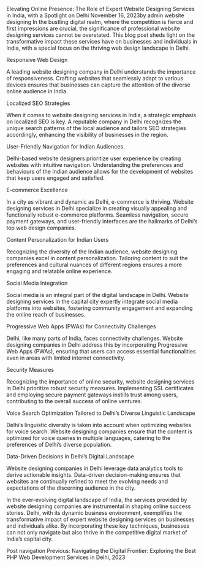 Elevating Online Presence: The Role of Expert Website Designing Services in India, with a Spotlight on Delhi
November 16, 2023by admin
website designing
In the bustling digital realm, where the competition is fierce and first impressions are crucial, the significance of professional website designing services cannot be overstated. This blog post sheds light on the transformative impact these services have on businesses and individuals in India, with a special focus on the thriving web design landscape in Delhi.

Responsive Web Design

A leading website designing company in Delhi understands the importance of responsiveness. Crafting websites that seamlessly adapt to various devices ensures that businesses can capture the attention of the diverse online audience in India.

Localized SEO Strategies

When it comes to website designing services in India, a strategic emphasis on localized SEO is key. A reputable company in Delhi recognizes the unique search patterns of the local audience and tailors SEO strategies accordingly, enhancing the visibility of businesses in the region.

User-Friendly Navigation for Indian Audiences

Delhi-based website designers prioritize user experience by creating websites with intuitive navigation. Understanding the preferences and behaviours of the Indian audience allows for the development of websites that keep users engaged and satisfied.

E-commerce Excellence

In a city as vibrant and dynamic as Delhi, e-commerce is thriving. Website designing services in Delhi specialize in creating visually appealing and functionally robust e-commerce platforms. Seamless navigation, secure payment gateways, and user-friendly interfaces are the hallmarks of Delhi’s top web design companies.

Content Personalization for Indian Users

Recognizing the diversity of the Indian audience, website designing companies excel in content personalization. Tailoring content to suit the preferences and cultural nuances of different regions ensures a more engaging and relatable online experience.

Social Media Integration

Social media is an integral part of the digital landscape in Delhi. Website designing services in the capital city expertly integrate social media platforms into websites, fostering community engagement and expanding the online reach of businesses.

Progressive Web Apps (PWAs) for Connectivity Challenges

Delhi, like many parts of India, faces connectivity challenges. Website designing companies in Delhi address this by incorporating Progressive Web Apps (PWAs), ensuring that users can access essential functionalities even in areas with limited internet connectivity.

Security Measures

Recognizing the importance of online security, website designing services in Delhi prioritize robust security measures. Implementing SSL certificates and employing secure payment gateways instills trust among users, contributing to the overall success of online ventures.

Voice Search Optimization Tailored to Delhi’s Diverse Linguistic Landscape

Delhi’s linguistic diversity is taken into account when optimizing websites for voice search. Website designing companies ensure that the content is optimized for voice queries in multiple languages, catering to the preferences of Delhi’s diverse population.

Data-Driven Decisions in Delhi’s Digital Landscape

Website designing companies in Delhi leverage data analytics tools to derive actionable insights. Data-driven decision-making ensures that websites are continually refined to meet the evolving needs and expectations of the discerning audience in the city.

In the ever-evolving digital landscape of India, the services provided by website designing companies are instrumental in shaping online success stories. Delhi, with its dynamic business environment, exemplifies the transformative impact of expert website designing services on businesses and individuals alike. By incorporating these key techniques, businesses can not only navigate but also thrive in the competitive digital market of India’s capital city.

Post navigation
Previous:
Navigating the Digital Frontier: Exploring the Best PHP Web Development Services in Delhi, 2023
